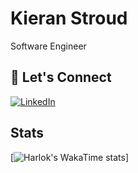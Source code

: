 # Kieran Stroud

Software Engineer 

## 🔗 Let's Connect

[![LinkedIn](https://img.shields.io/badge/LinkedIn-Kieran%20Stroud-blue)](https://www.linkedin.com/in/kieran-stroud-a8a75a177/)

## Stats

[![Harlok's WakaTime stats](https://github-readme-stats.vercel.app/api/wakatime?username=KieranTravers)]

